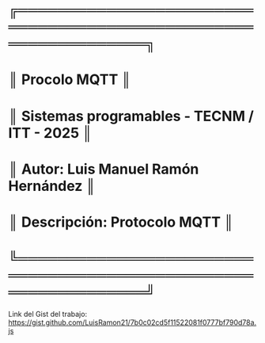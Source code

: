 # ╔═══════════════════════════════════════════════════════════════╗
# ║        Procolo MQTT       ║
# ║        Sistemas programables - TECNM / ITT - 2025              ║
# ║        Autor: Luis Manuel Ramón Hernández        ║
# ║        Descripción: Protocolo MQTT   ║
# ╚═══════════════════════════════════════════════════════════════╝


Link del Gist del trabajo:
https://gist.github.com/LuisRamon21/7b0c02cd5f11522081f0777bf790d78a.js
